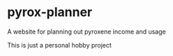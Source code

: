 # pyrox-planner
A website for planning out pyroxene income and usage 

This is just a personal hobby project
